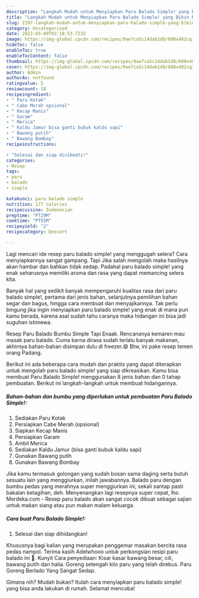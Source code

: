 ```yaml
---
description: "Langkah Mudah untuk Menyiapkan Paru Balado Simple! yang Bikin Ngiler, Buat Buka Puasa Sempurna"
title: "Langkah Mudah untuk Menyiapkan Paru Balado Simple! yang Bikin Ngiler, Buat Buka Puasa Sempurna"
slug: 2197-langkah-mudah-untuk-menyiapkan-paru-balado-simple-yang-bikin-ngiler-buat-buka-puasa-sempurna
category: Uncategorized
date: 2022-03-09T03:10:53.723Z
image: https://img-global.cpcdn.com/recipes/9ae7ca5c14dab1d0/680x482cq70/paru-balado-simple-foto-resep-utama.jpg
hideToc: false
enableToc: true
enableTocContent: false
thumbnail: https://img-global.cpcdn.com/recipes/9ae7ca5c14dab1d0/680x482cq70/paru-balado-simple-foto-resep-utama.jpg
cover: https://img-global.cpcdn.com/recipes/9ae7ca5c14dab1d0/680x482cq70/paru-balado-simple-foto-resep-utama.jpg
author: Admin
authorAv: notfound
ratingvalue: 5
reviewcount: 18
recipeingredient:
- " Paru Kotak"
- " Cabe Merah opsional"
- " Kecap Manis"
- " Garam"
- " Merica"
- " Kaldu Jamur bisa ganti bubuk kaldu sapi"
- " Bawang putih"
- " Bawang Bombay"
recipeinstructions:

- "Selesai dan siap dinikmati!"
categories:
- Resep
tags:
- paru
- balado
- simple

katakunci: paru balado simple 
nutrition: 177 calories
recipecuisine: Indonesian
preptime: "PT29M"
cooktime: "PT55M"
recipeyield: "2"
recipecategory: Dessert

---
```



Lagi mencari ide resep paru balado simple! yang menggugah selera? Cara menyiapkannya sangat gampang. Tapi Jika salah mengolah maka hasilnya akan hambar dan bahkan tidak sedap. Padahal paru balado simple! yang enak seharusnya memiliki aroma dan rasa yang dapat memancing selera kita.


Banyak hal yang sedikit banyak mempengaruhi kualitas rasa dari paru balado simple!, pertama dari jenis bahan, selanjutnya pemilihan bahan segar dan bagus, hingga cara membuat dan menyajikannya. Tak perlu bingung jika ingin menyiapkan paru balado simple! yang enak di mana pun kamu berada, karena asal sudah tahu caranya maka hidangan ini bisa jadi suguhan istimewa.

Resep Paru Balado Bumbu Simple Tapi Enaak. Rencananya kemaren mau masak paru balado. Cuma karna dirasa sudah terlalu banyak makanan, akhirnya bahan-bahan disimpan dulu di freezer.😄 Btw, ini pake resep temen orang Padang.


Berikut ini ada beberapa cara mudah dan praktis yang dapat diterapkan untuk mengolah paru balado simple! yang siap dikreasikan. Kamu bisa membuat Paru Balado Simple! menggunakan 8 jenis bahan dan 0 tahap pembuatan. Berikut ini langkah-langkah untuk membuat hidangannya.

<!--inarticleads1-->

##### Bahan-bahan dan bumbu yang diperlukan untuk pembuatan Paru Balado Simple!:

1. Sediakan  Paru Kotak
1. Persiapkan  Cabe Merah (opsional)
1. Siapkan  Kecap Manis
1. Persiapkan  Garam
1. Ambil  Merica
1. Sediakan  Kaldu Jamur (bisa ganti bubuk kaldu sapi)
1. Gunakan  Bawang putih
1. Gunakan  Bawang Bombay


Jika kamu termasuk golongan yang sudah bosan sama daging serta butuh sesuatu lain yang menggiurkan, inilah jawabannya. Balado paru dengan bumbu pedas yang merahnya super menggiurkan ini, sekali santap pasti bakalan ketagihan, deh. Menyenangkan lagi resepnya super cepat, lho. Merdeka.com - Resep paru balado akan sangat cocok dibuat sebagai sajian untuk makan siang atau pun makan malam keluarga. 

<!--inarticleads2-->

##### Cara buat Paru Balado Simple!:


1. Selesai dan siap dihidangkan!

Khususnya bagi kalian yang merupakan penggemar masakan bercita rasa pedas nampol. Terima kasih Adelwhooo untuk perkongsian resipi paru balado ini 🙂. Kunyit Cara penyediaan: Kisar kasar bawang besar, cili, bawang putih dan halia. Goreng setengah kilo paru yang telah direbus. Paru Goreng Berlado Yang Sangat Sedap. 

Gimana nih? Mudah bukan? Itulah cara menyiapkan paru balado simple! yang bisa anda lakukan di rumah. Selamat mencoba!

